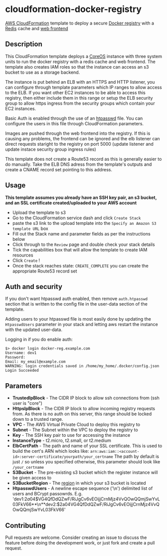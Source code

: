 # cloudformation-docker-registry
[AWS CloudFormation](https://aws.amazon.com/cloudformation/) template to deploy a secure [Docker registry](https://github.com/docker/distribution) with a [Redis](https://hub.docker.com/_/redis/) cache and [web frontend](https://github.com/kwk/docker-registry-frontend)

## Description
This CloudFormation template deploys a [CoreOS](https://coreos.com/os/docs/latest/booting-on-ec2.html) instance with three system units to run the docker registry with a redis cache and web frontend. The template also creates IAM roles so that the instance can access an s3 bucket to use as a storage backend.

The instance is put behind an ELB with an HTTPS and HTTP listener, you can configure through template parameters which IP ranges to allow access to the ELB. If you want other EC2 instances to be able to access this registry, then either include them in this range or setup the ELB security group to allow https ingress from the security groups which contain your EC2 instances.

Basic Auth is enabled through the use of an [htpasswd](http://weavervsworld.com/docs/other/passprotect.html) file. You can configure the users in this file through CloudFormation parameters.

Images are pushed through the web frontend into the registry. If this is causing any problems, the frontend can be ignored and the elb listener can direct requests staright to the registry on port 5000 (update listener and update instace security group ingress rules)

This template does not create a Route53 record as this is generally easier to do manually. Take the ELB DNS adress from the template's outputs and create a CNAME record set pointing to this address.

## Usage

**This template assumes you already have an SSH key pair, an s3 bucket, and an SSL certificate created/uploaded to your AWS account**

* Upload the template to s3
* Go to the CloudFormation service dash and click `Create Stack`
* paste the s3 link to the upload template into the `Specify an Amazon S3 template URL` box
* Fill out the Stack name and parameter fields as per the instructions below
* Click through to the `Review` page and double check your stack details
* Tick the capabilities box that will allow the template to create IAM resources
* Click `Create` !
* Once the stack reaches state: `CREATE_COMPLETE` you can create the appropriate Route53 record set

## Auth and security

If you don't want htpasswd auth enabled, then remove `auth.htpasswd` section that is written to the config file in the user-data section of the template.

Adding users to your htpasswd file is most easily done by updating the `HtpasswdUsers` parameter in your stack and letting aws restart the instance with the updated user-data.

Logging in if you do enable auth:
```
$> docker login docker-reg.example.com
Username: dev1
Password:
Email: my_email@example.com
WARNING: login credentials saved in /home/my_home/.docker/config.json
Login Succeeded
```

## Parameters

* **TrustedIpBlock** - The CIDR IP block to allow ssh connections from (ssh user is "core")
* **HttpsIpBlock** - The CIDR IP block to allow incoming registry requests from. As there is no auth on this server, this range should be locked down to a trusted range.
* **VPC** - The AWS Virtual Private Cloud to deploy this registry to
* **Subnet** - The Subnet within the VPC to deploy the registry to
* **Key** - The SSH key pair to use for accessing the instance
* **InstanceType** - t2.micro, t2.small, or t2.medium
* **ElbCertPath** - The path and name of your SSL certificate. This is used to build the cert's ARN which looks like: `arn:aws:iam::<account-id>:server-certificate/yourpath/your_certname` The path by default is just `/` so unless you specified otherwise, this parameter should look like `/your_certname`
* **S3Bucket** - The pre-existing s3 bucket which the register instance will be given access to
* **S3BucketRegion** - The [region](http://docs.aws.amazon.com/general/latest/gr/rande.html#s3_region) in which your s3 bucket is located
* **HtpasswdUsers** - A newline escape sequence ('\n') delimited list of users and BCrypt passowrds. E.g. 'dev1:$2a$04$VG4QfDdQZwF/RiJgCv6vEOijjCrnMjz4VvQOwQQmjSwYvL03FkV66**\n**dev2:$2a$04$VG4QfDdQZwF/RiJgCv6vEOijjCrnMjz4VvQOwQQmjSwYvL03FkV66'

## Contributing

Pull requests are welcome. Consider creating an issue to discuss the feature before doing the development work, or just fork and create a pull request.
